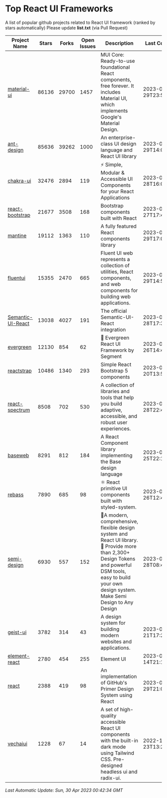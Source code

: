 # Top React UI Frameworks

A list of popular github projects related to React UI framework (ranked by stars automatically)
Please update **list.txt** (via Pull Request)

| Project Name | Stars | Forks | Open Issues | Description | Last Commit |
| ------------ | ----- | ----- | ----------- | ----------- | ----------- |
| [material-ui](https://github.com/mui/material-ui) |86136|29700|1457|MUI Core: Ready-to-use foundational React components, free forever. It includes Material UI, which implements Google&#39;s Material Design.|2023-04-29T23:52:04Z|
| [ant-design](https://github.com/ant-design/ant-design) |85636|39262|1000|An enterprise-class UI design language and React UI library|2023-04-29T14:07:07Z|
| [chakra-ui](https://github.com/chakra-ui/chakra-ui) |32476|2894|119|⚡️ Simple, Modular &amp; Accessible UI Components for your React Applications|2023-04-28T16:01:14Z|
| [react-bootstrap](https://github.com/react-bootstrap/react-bootstrap) |21677|3508|168|Bootstrap components built with React|2023-04-27T17:45:59Z|
| [mantine](https://github.com/mantinedev/mantine) |19112|1363|110|A fully featured React components library|2023-04-29T17:01:20Z|
| [fluentui](https://github.com/microsoft/fluentui) |15355|2470|665|Fluent UI web represents a collection of utilities, React components, and web components for building web applications.|2023-04-29T14:50:55Z|
| [Semantic-UI-React](https://github.com/Semantic-Org/Semantic-UI-React) |13038|4027|191|The official Semantic-UI-React integration|2023-02-28T17:34:52Z|
| [evergreen](https://github.com/segmentio/evergreen) |12130|854|62|🌲 Evergreen React UI Framework by Segment|2023-04-26T14:44:09Z|
| [reactstrap](https://github.com/reactstrap/reactstrap) |10486|1340|293|Simple React Bootstrap 5 components|2023-04-20T13:58:40Z|
| [react-spectrum](https://github.com/adobe/react-spectrum) |8508|702|530|A collection of libraries and tools that help you build adaptive, accessible, and robust user experiences.|2023-04-28T22:48:48Z|
| [baseweb](https://github.com/uber/baseweb) |8291|812|184|A React Component library implementing the Base design language|2023-04-25T22:14:43Z|
| [rebass](https://github.com/rebassjs/rebass) |7890|685|98|:atom_symbol: React primitive UI components built with styled-system.|2023-01-26T12:47:44Z|
| [semi-design](https://github.com/DouyinFE/semi-design) |6930|557|152|🚀A modern, comprehensive, flexible design system and React UI library. 🎨 Provide more than 2,300+ Design Tokens and powerful DSM tools, easy to build your own design system. Make Semi Design to Any Design|2023-04-28T08:49:58Z|
| [geist-ui](https://github.com/geist-org/geist-ui) |3782|314|43|A design system for building modern websites and applications.|2023-04-21T17:25:25Z|
| [element-react](https://github.com/ElemeFE/element-react) |2780|454|255|Element UI|2023-01-14T21:13:08Z|
| [react](https://github.com/primer/react) |2388|419|98|An implementation of GitHub&#39;s Primer Design System using React|2023-04-29T21:04:08Z|
| [vechaiui](https://github.com/vechai/vechaiui) |1228|67|14|A set of high-quality accessible React UI components with the built-in dark mode using Tailwind CSS. Pre-designed headless ui and radix-ui.|2022-12-23T13:29:41Z|

*Last Automatic Update: Sun, 30 Apr 2023 00:42:34 GMT*